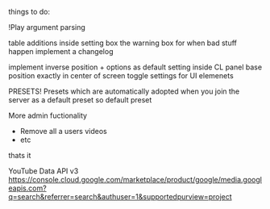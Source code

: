 things to do:

!Play argument parsing

table additions inside setting box
the warning box for when bad stuff happen
implement a changelog

implement inverse position + options as default setting inside CL panel base
position exactly in center of screen toggle settings for UI elemenets

PRESETS!
Presets which are automatically adopted when you join the server as a default preset so default preset

More admin fuctionality
 - Remove all a users videos
 - etc

thats it


YouTube Data API v3
https://console.cloud.google.com/marketplace/product/google/media.googleapis.com?q=search&referrer=search&authuser=1&supportedpurview=project